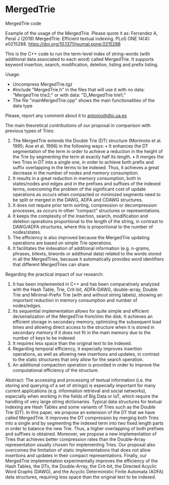 # MergedTrie
MergedTrie code

Example of the usage of the MergedTrie. Please quote it as:
Ferrandez A, Peral J (2019) MergedTrie: Efficient textual indexing. PLoS ONE 14(4): e0215288. https://doi.org/10.1371/journal.pone.0215288

This is the C++ code to run the term-level index of string-words (with additional data associated to each word) called MergedTrie. 
It supports keyword insertion, search, modification, deletion, listing and prefix listing.

Usage:
  * Uncompress MergedTrie.tgz
  * #include "MergedTrie.h" in the files that will use it with no data: "MergedTrie trie2;" or with data: "D_MergedTrie<char> trie1;"
  * The file "mainMergedTrie.cpp" shows the main functionalities of the data type

Please, report any comment about it to antonio@dlsi.ua.es

The main theoretical contributions of our proposal in comparison with previous types of Tries:
1.	The MergedTrie extends the Double Trie (DT) structure (Morimoto et al. 1995; Aoe et al. 1996) in the following ways:
  •	It enhances the DT segmentation of the term in order to achieve a reduction in the height of the Trie by segmenting the term at exactly half its length.
  •	It merges the two Tries in DT into a single one, in order to achieve both prefix and suffix overlapping in the terms to be indexed. Thus, it achieves a great decrease in the number of nodes and memory consumption.
2.	It results in a great reduction in memory consumption, both in states/nodes and edges and in the prefixes and suffixes of the indexed terms, overcoming the problem of the significant cost of update operations as occurs when compacted or minimized segments need to be split or merged in the DAWG, ADFA and CDAWG structures.
3.	It does not require prior term sorting, compression or decompression processes, as occurs in other “compact” structures or representations.
4.	It keeps the complexity of the insertion, search, modification and deletion operations proportional to the length of the string, in contrast to DAWG/ADFA structures, where this is proportional to the number of nodes/states.
5.	The efficiency is also improved because the MergedTrie updating operations are based on simple Trie operations.
6.	It facilitates the indexation of additional information (e.g. n-grams, phrases, bitexts, biwords or additional data) related to the words stored in all the MergedTries, because it automatically provides word identifiers that different MergedTries can share.

Regarding the practical impact of our research:
1.	It has been implemented in C++ and has been comparatively analyzed with the Hash Table, Trie, Crit-bit, ADFA-DAWG, double-array, Double Trie and Minimal-Prefix Trie (with and without string labels), showing an important reduction in memory consumption and number of nodes/edges.
2.	Its sequential implementation allows for quite simple and efficient de/serialization of the MergedTrie from/into the disk. It achieves an efficient storage in secondary memory, optimizing the subsequent load times and allowing direct access to the structure when it is stored in secondary memory if it does not fit in the main memory due to the number of keys to be indexed.
3.	It requires less space than the original text to be indexed.
4.	Regarding temporal efficiency, it especially improves insertion operations, as well as allowing new insertions and updates, in contrast to the static structures that  only allow for the search operation.
5.	An additional compaction operation is provided in order to improve the computational efficiency of the structure.
  
Abstract:
The accessing and processing of textual information (i.e. the storing and querying of a set of strings) is especially important for many current applications (e.g. information retrieval and social networks), especially when working in the fields of Big Data or IoT, which require the handling of very large string dictionaries. Typical data structures for textual indexing are Hash Tables and some variants of Tries such as the Double Trie (DT). In this paper, we propose an extension of the DT that we have called MergedTrie. It improves the DT compression by merging both Tries into a single and by segmenting the indexed term into two fixed length parts in order to balance the new Trie. Thus, a higher overlapping of both prefixes and suffixes is obtained. Moreover, we propose a new implementation of Tries that achieves better compression rates than the Double-Array representation usually chosen for implementing Tries. Our proposal also overcomes the limitation of static implementations that does not allow insertions and updates in their compact representations. Finally, our MergedTrie implementation experimentally improves the efficiency of the Hash Tables, the DTs, the Double-Array, the Crit-bit, the Directed Acyclic Word Graphs (DAWG), and the Acyclic Deterministic Finite Automata (ADFA) data structures, requiring less space than the original text to be indexed.
